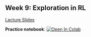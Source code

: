 ## Week 9: Exploration in RL

[Lecture Slides](./MSAI_RL_lect09_exploration.pdf)


**Practice notebook**: [![Open In Colab](https://colab.research.google.com/assets/colab-badge.svg)](https://colab.research.google.com/github/girafe-ai/reinforcement-learning/blob/master/week09_exploration/week09_exploration.ipynb)
